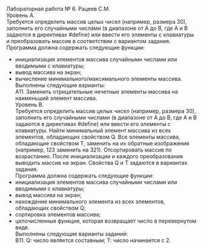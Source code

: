Лабораторная работа № 6. Рацеев С.М.<br/>
Уровень А.<br/>
Требуется определить массив целых чисел (например, размера 30), заполнить его случайными числами (в диапазоне от А до В, где А и В задаются в директивах #define) или ввести его элементы с клавиатуры и преобразовать массив в соответствии с вариантом задания.<br/>
Программа должна содержать следующие функции:<br/>
- инициализация элементов массива случайными числами или вводимыми с клавиатуры;<br/>
- вывод массива на экран;<br/>
- вычисление минимального/максимального элементы массива.<br/>
Выполнены следующие варианты:<br/>
А11. Заменить отрицательные нечетные элементы массива на наименьший элемент массива.<br/>
Уровень В.<br/>
Требуется определить массив целых чисел (например, размера 30), заполнить его случайными числами (в диапазоне от А до В, где А и В задаются в директивах #define) или ввести его элементы с клавиатуры. Найти минимальный элемент массива из всех элементов, обладающих свойством Q. Все элементы массива, обладающие свойством Т, заменить на их обратные изображения (например, 123 заменить на 321). Отсортировать массив по возрастанию. После инициализации и каждого преобразования выводить массив на экран. Свойства Q и Т задаются в вариантах задания.<br/>
Программа должна содержать следующие функции:<br/>
- инициализация элементов массива случайными числами или вводимыми с клавиатуры;<br/>
- вывод массива на экран;<br/>
- нахождение минимального элемента из всех элементов, обладающих свойством Q;<br/>
- сортировка элементов массива;<br/>
- целочисленныя функция, которая возвращает число в перевернутом виде.<br/>
Выполнены следующие варианты заданий:<br/>
B11. Q: число является составным; Т: число начинается с 2.
